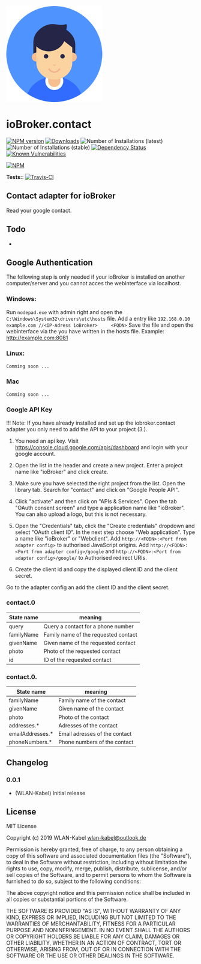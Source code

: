 ![Logo](admin/contact.png)
# ioBroker.contact

[![NPM version](http://img.shields.io/npm/v/iobroker.contact.svg)](https://www.npmjs.com/package/iobroker.contact)
[![Downloads](https://img.shields.io/npm/dm/iobroker.contact.svg)](https://www.npmjs.com/package/iobroker.contact)
![Number of Installations (latest)](http://iobroker.live/badges/contact-installed.svg)
![Number of Installations (stable)](http://iobroker.live/badges/contact-stable.svg)
[![Dependency Status](https://img.shields.io/david/WLAN-Kabel/ioBroker.contact.svg)](https://david-dm.org/WLAN-Kabel/iobroker.contact)
[![Known Vulnerabilities](https://snyk.io/test/github/WLAN-Kabel/ioBroker.contact/badge.svg)](https://snyk.io/test/github/WLAN-Kabel/ioBroker.contact)

[![NPM](https://nodei.co/npm/iobroker.contact.png?downloads=true)](https://nodei.co/npm/iobroker.contact/)

**Tests:**: [![Travis-CI](http://img.shields.io/travis/WLAN-Kabel/ioBroker.contact/master.svg)](https://travis-ci.org/WLAN-Kabel/ioBroker.contact)

## Contact adapter for ioBroker

Read your google contact.

## Todo
* 

## Google Authentication
The following step is only needed if your ioBroker is installed on another computer/server and you cannot acces the webinterface via localhost.

### Windows:

Run ```nodepad.exe``` with admin right and open the ```C:\Windows\System32\drivers\etc\hosts``` file.
Add a entry like ```192.168.0.10    example.com //<IP-Adress ioBroker>     <FQDN>```
Save the file and open the webinterface via the <FQDN> you have written in the hosts file. Example: http://example.com:8081

### Linux:

    Comming soon ...

### Mac

    Comming soon ...

### Google API Key

!!! Note: If you have already installed and set up the iobroker.contact adapter you only need to add the API to your project (3.).

1. You need an api key. Visit https://console.cloud.google.com/apis/dashboard and login with your google account.

2. Open the list in the header and create a new project. Enter a project name like "ioBroker" and click create.

3. Make sure you have selected the right project from the list. Open the library tab. Search for "contact" and click on "Google People API".

4. Click "activate" and then click on "APIs & Services". Open the tab "OAuth consent screen" and type a application name like "ioBroker". You can also upload a logo, but this is not necessary.

5. Open the "Credentials" tab, click the "Create credentials" dropdown and select "OAuth client ID". In the next step choose "Web application". Type a name like "ioBroker" or "Webclient". Add ```http://<FQDN>:<Port from adapter config>``` to authorised JavaScript origins. Add ```http://<FQDN>:<Port from adapter config>/google``` and ```http://<FQDN>:<Port from adapter config>/google/``` to Authorised redirect URIs.

6. Create the client id and copy the displayed client ID and the client secret.

Go to the adapter config an add the client ID and the client secret.

### contact.0

| State name | meaning |
| - | - |
| query | Query a contact for a phone number |
| familyName | Family name of the requested contact |
| givenName | Given name of the requested contact |
| photo | Photo of the requested contact |
| id | ID of the requested contact |

### contact.0.<id>

| State name | meaning |
| - | - |
| familyName | Family name of the contact |
| givenName | Given name of the contact |
| photo | Photo of the contact |
| addresses.* | Adresses of the contact |
| emailAddresses.* | Email adresses of the contact |
| phoneNumbers.* | Phone numbers of the contact |

## Changelog

### 0.0.1
* (WLAN-Kabel) Initial release

## License
MIT License

Copyright (c) 2019 WLAN-Kabel <wlan-kabel@outlook.de>

Permission is hereby granted, free of charge, to any person obtaining a copy
of this software and associated documentation files (the "Software"), to deal
in the Software without restriction, including without limitation the rights
to use, copy, modify, merge, publish, distribute, sublicense, and/or sell
copies of the Software, and to permit persons to whom the Software is
furnished to do so, subject to the following conditions:

The above copyright notice and this permission notice shall be included in all
copies or substantial portions of the Software.

THE SOFTWARE IS PROVIDED "AS IS", WITHOUT WARRANTY OF ANY KIND, EXPRESS OR
IMPLIED, INCLUDING BUT NOT LIMITED TO THE WARRANTIES OF MERCHANTABILITY,
FITNESS FOR A PARTICULAR PURPOSE AND NONINFRINGEMENT. IN NO EVENT SHALL THE
AUTHORS OR COPYRIGHT HOLDERS BE LIABLE FOR ANY CLAIM, DAMAGES OR OTHER
LIABILITY, WHETHER IN AN ACTION OF CONTRACT, TORT OR OTHERWISE, ARISING FROM,
OUT OF OR IN CONNECTION WITH THE SOFTWARE OR THE USE OR OTHER DEALINGS IN THE
SOFTWARE.